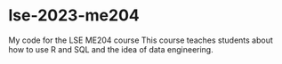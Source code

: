# lse-2023-me204
My code for the LSE ME204 course
This course teaches students about how to use R and SQL and the idea of data engineering. 
